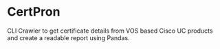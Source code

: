 # CertPron
CLI Crawler to get certificate details from VOS based Cisco UC products and create a readable report using Pandas. 
